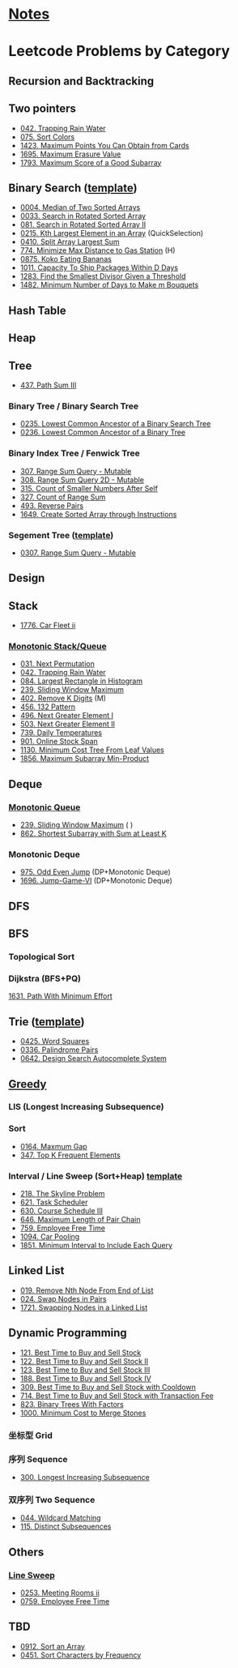 # [Notes](notes/readme.md)

# Leetcode Problems by Category

## Recursion and Backtracking

## Two pointers
* [042. Trapping Rain Water](leetcode/lc0042_trapping_rain_water.py)
* [075. Sort Colors](leetcode/lc0075_sort-colors.py)
* [1423. Maximum Points You Can Obtain from Cards](leetcode/lc1423_maximum-points-you-can-obtain-from-cards.py)
* [1695. Maximum Erasure Value](leetcode/lc1695_maximum-erasure-value.py)
* [1793. Maximum Score of a Good Subarray](leetcode/lc1793_maximum-score-of-a-good-subarray.py)

## Binary Search ([template](template/binary_search.py))
* [0004. Median of Two Sorted Arrays](leetcode/lc0004_median_of_two_sorted_arrays.py)
* [0033. Search in Rotated Sorted Array](leetcode/lc0033_search-in-rotated-sorted-array.py)
* [081. Search in Rotated Sorted Array II](leetcode/lc0081_search-in-rotated-sorted-array-ii.py)
* [0215. Kth Largest Element in an Array](leetcode/lc0215_kth_largest_element_in_an_array.py) (QuickSelection)
* [0410. Split Array Largest Sum](leetcode/lc0410_split-array-largest-sum.py)
* [774. Minimize Max Distance to Gas Station](leetcode/lc0774_minimize-max-distance-to-gas-station.py) (H)
* [0875. Koko Eating Bananas](leetcode/lc0875_koko-eating-bananas.py)
* [1011. Capacity To Ship Packages Within D Days](leetcode/lc1011_capacity-to-ship-packages-within-d-days.py)
* [1283. Find the Smallest Divisor Given a Threshold](leetcode/lc1283-find-the-smallest-divisor-given-a-threshold.py)
* [1482. Minimum Number of Days to Make m Bouquets](leetcode/lc1482_minimum-number-of-days-to-make-m-bouquets.py)

## Hash Table

## Heap

## Tree
* [437. Path Sum III](leetcode/lc0437_path-sum-iii.py)
### Binary Tree / Binary Search Tree
* [0235. Lowest Common Ancestor of a Binary Search Tree](leetcode/lc0235_lowest-common-ancestor-of-a-binary-search-tree.py)
* [0236. Lowest Common Ancestor of a Binary Tree](leetcode/lc0236_lowest-common-ancestor-of-a-binary-tree.py)
### Binary Index Tree / Fenwick Tree
- [307. Range Sum Query - Mutable](leetcode/lc0307_range-sum-query-mutable.py)
- [308. Range Sum Query 2D - Mutable](leetcode/lc0308_range-sum-query-2d-mutable.py)
- [315. Count of Smaller Numbers After Self](leetcode/lc0315_count-of-smaller-numbers-after-self.py)
- [327. Count of Range Sum](leetcode/lc0327_count-of-range-sum.py)
- [493. Reverse Pairs](leetcode/lc0493_reverse-pairs.py)
- [1649. Create Sorted Array through Instructions](leetcode/lc1649_create-sorted-array-through-instructions.py)
### Segement Tree ([template](template/tree/segment_tree.py))
* [0307. Range Sum Query - Mutable](leetcode/lc0307_range-sum-query-mutable.py)

## Design

## Stack
* [1776. Car Fleet ii](leetcode/lc1776_car-fleet-ii.py)
### [Monotonic Stack/Queue](notes/algo_monotonic_stack_deque.md)
* [031. Next Permutation](leetcode/lc0031_next-permutation.py)
* [042. Trapping Rain Water](leetcode/lc0042_trapping_rain_water.py)
* [084. Largest Rectangle in Histogram](leetcode/lc0084_largest-rectangle-in-histogram.py)
* [239. Sliding Window Maximum](leetcode/lc0239_sliding_window_maximum.py)
* [402. Remove K Digits](leetcode/lc0402_remove_k_digits.py) (M)
* [456. 132 Pattern](leetcode/lc0456_132_pattern.py)
* [496. Next Greater Element I](leetcode/lc0496_next_greater_element_i.py)
* [503. Next Greater Element II](leetcode/lc0503_next_greater_element_ii.py)
* [739. Daily Temperatures](leetcode/lc0739_daily_temperatures.py)
* [901. Online Stock Span](leetcode/lc0901_online_stock_span.py)
* [1130. Minimum Cost Tree From Leaf Values](leetcode/lc1130_minimum_cost_tree_from_leaf_values.py)
* [1856. Maximum Subarray Min-Product](leetcode/lc1856_maximum-subarray-min-product.py)

## Deque
### [Monotonic Queue](template/problems/sliding_window_max.py)
* [239. Sliding Window Maximum](leetcode/lc0239_sliding_window_maximum.py) (  )
* [862. Shortest Subarray with Sum at Least K](leetcode/lc0862_shortest_subarray_with_sum_at_least_k.py)
### Monotonic Deque
* [975. Odd Even Jump](leetcode/lc0975_odd-even-jump.py) (DP+Monotonic Deque)
* [1696. Jump-Game-VI](leetcode/lc1696_jump_game_vi.py) (DP+Monotonic Deque)

## DFS

## BFS
### Topological Sort
### Dijkstra (BFS+PQ)
[1631. Path With Minimum Effort](leetcode/lc1631_path-with-minimum-effort.py)
## Trie ([template](template/tree/trie.py))
* [0425. Word Squares](leetcode/lc0425_word_squares.py)
* [0336. Palindrome Pairs](leetcode/lc0336_palindrome_pairs.py)
* [0642. Design Search Autocomplete System](leetcode/lc0642_design-search-autocomplete-system.py)

## [Greedy](notes/aglo_greedy.md)
### LIS (Longest Increasing Subsequence)
### Sort
* [0164. Maxmum Gap](leetcode/lc0164_maximum-gap.py)
* [347. Top K Frequent Elements](leetcode/lc0347_top-k-frequent-elements.py)
### Interval / Line Sweep (Sort+Heap) [template](template/problems/array_interval_linesweep.py)
* [218. The Skyline Problem](leetcode/lc0218_the-skyline-problem.py)
* [621. Task Scheduler](leetcode/lc0621_task_scheduler.py)
* [630. Course Schedule III](leetcode/lc0630_course-schedule-iii.py)
* [646. Maximum Length of Pair Chain](leetcode/lc0646_maximum-length-of-pair-chain.py)
* [759. Employee Free Time](leetcode/lc0759_employee-free-time.py)
* [1094. Car Pooling](leetcode/lc1094_car_pooling.py)
* [1851. Minimum Interval to Include Each Query](leetcode/lc1851_minimum-interval-to-include-each-query.py)

## Linked List
* [019. Remove Nth Node From End of List](leetcode/lc0019_remove-nth-node-from-end-of-list.py)
* [024. Swap Nodes in Pairs](leetcode/lc0024_swap-nodes-in-pairs.py)
* [1721. Swapping Nodes in a Linked List](leetcode/lc1721_swapping-nodes-in-a-linked-list.py)

## Dynamic Programming
* [121. Best Time to Buy and Sell Stock](leetcode/lc0121_best-time-to-buy-and-sell-stock.py)
* [122. Best Time to Buy and Sell Stock II](leetcode/lc0122_best-time-to-buy-and-sell-stock-ii.py)
* [123. Best Time to Buy and Sell Stock III](leetcode/lc0123_best-time-to-buy-and-sell-stock-iii.py)
* [188. Best Time to Buy and Sell Stock IV]()
* [309. Best Time to Buy and Sell Stock with Cooldown]()
* [714. Best Time to Buy and Sell Stock with Transaction Fee](leetcode/lc0714_best_time_to_buy_and_sell_stock_with_transaction_fee.py)
* [823. Binary Trees With Factors](leetcode/lc0823_binary-trees-with-factors.py)
* [1000. Minimum Cost to Merge Stones](leetcode/lc1000_minimum-cost-to-merge-stones.py)
### 坐标型 Grid
### 序列 Sequence
* [300. Longest Increasing Subsequence](leetcode/lc0300_longest-increasing-subsequence.py)
### 双序列 Two Sequence
* [044. Wildcard Matching](leetcode/lc0044_wildcard-matching.py)
* [115. Distinct Subsequences](leetcode/lc0115_distinct-subsequences.py)

## Others
### [Line Sweep](template/interval_line_sweep.py)
* [0253. Meeting Rooms ii](leetcode/lc0253_meeting-rooms-ii.py)
* [0759. Employee Free Time](leetcode/lc0759_employee-free-time.py)

## TBD
* [0912. Sort an Array](leetcode/lc0912_sort_an_array.py)
* [0451. Sort Characters by Frequency](leetcode/lc0451_sort-characters-by-frequency.py)
